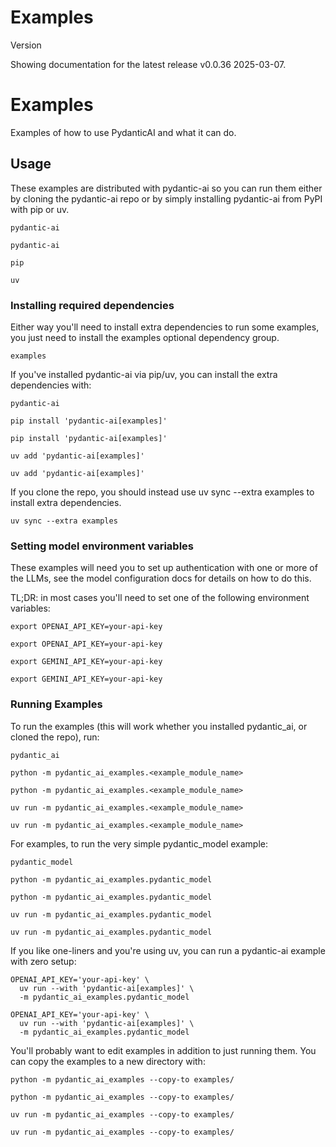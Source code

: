 # Examples

Version

Showing documentation for the latest release v0.0.36 2025-03-07.

# Examples

Examples of how to use PydanticAI and what it can do.

## Usage

These examples are distributed with pydantic-ai so you can run them either by cloning the pydantic-ai repo or by simply installing pydantic-ai from PyPI with pip or uv.

```
pydantic-ai
```

```
pydantic-ai
```

```
pip
```

```
uv
```

### Installing required dependencies

Either way you'll need to install extra dependencies to run some examples, you just need to install the examples optional dependency group.

```
examples
```

If you've installed pydantic-ai via pip/uv, you can install the extra dependencies with:

```
pydantic-ai
```

```
pip install 'pydantic-ai[examples]'
```

```
pip install 'pydantic-ai[examples]'
```

```
uv add 'pydantic-ai[examples]'
```

```
uv add 'pydantic-ai[examples]'
```

If you clone the repo, you should instead use uv sync --extra examples to install extra dependencies.

```
uv sync --extra examples
```

### Setting model environment variables

These examples will need you to set up authentication with one or more of the LLMs, see the model configuration docs for details on how to do this.

TL;DR: in most cases you'll need to set one of the following environment variables:

```
export OPENAI_API_KEY=your-api-key
```

```
export OPENAI_API_KEY=your-api-key
```

```
export GEMINI_API_KEY=your-api-key
```

```
export GEMINI_API_KEY=your-api-key
```

### Running Examples

To run the examples (this will work whether you installed pydantic_ai, or cloned the repo), run:

```
pydantic_ai
```

```
python -m pydantic_ai_examples.<example_module_name>
```

```
python -m pydantic_ai_examples.<example_module_name>
```

```
uv run -m pydantic_ai_examples.<example_module_name>
```

```
uv run -m pydantic_ai_examples.<example_module_name>
```

For examples, to run the very simple pydantic_model example:

```
pydantic_model
```

```
python -m pydantic_ai_examples.pydantic_model
```

```
python -m pydantic_ai_examples.pydantic_model
```

```
uv run -m pydantic_ai_examples.pydantic_model
```

```
uv run -m pydantic_ai_examples.pydantic_model
```

If you like one-liners and you're using uv, you can run a pydantic-ai example with zero setup:

```
OPENAI_API_KEY='your-api-key' \
  uv run --with 'pydantic-ai[examples]' \
  -m pydantic_ai_examples.pydantic_model
```

```
OPENAI_API_KEY='your-api-key' \
  uv run --with 'pydantic-ai[examples]' \
  -m pydantic_ai_examples.pydantic_model
```

You'll probably want to edit examples in addition to just running them. You can copy the examples to a new directory with:

```
python -m pydantic_ai_examples --copy-to examples/
```

```
python -m pydantic_ai_examples --copy-to examples/
```

```
uv run -m pydantic_ai_examples --copy-to examples/
```

```
uv run -m pydantic_ai_examples --copy-to examples/
```


